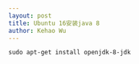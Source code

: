 ```yaml
---
layout: post
title: Ubuntu 16安装java 8
author: Kehao Wu
---
```


```
sudo apt-get install openjdk-8-jdk
```

